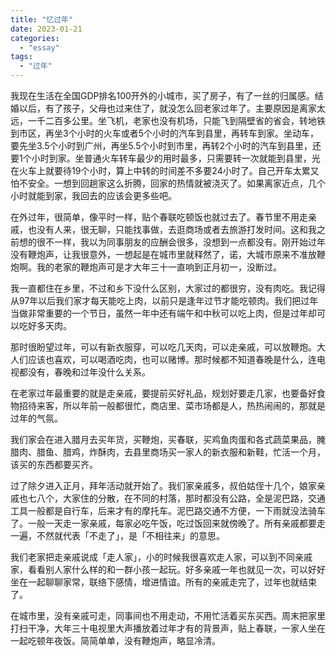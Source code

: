 ```yaml
---
title: "忆过年"
date: 2023-01-21
categories: 
  - "essay"
tags: 
  - "过年"
---
```


我现在生活在全国GDP排名100开外的小城市，买了房子，有了一丝的归属感。结婚以后，有了孩子，父母也过来住了，就没怎么回老家过年了。主要原因是离家太远，一千二百多公里。坐飞机，老家也没有机场，只能飞到隔壁省的省会，转地铁到市区，再坐3个小时的火车或者5个小时的汽车到县里，再转车到家。坐动车，要先坐3.5个小时到广州，再坐5.5个小时到市里，再转2个小时的汽车到县里，还要1个小时到家。坐普通火车转车最少的用时最多，只需要转一次就能到县里，光在火车上就要待19个小时，算上中转的时间差不多要24小时了。自己开车太累又怕不安全。一想到回趟家这么折腾，回家的热情就被浇灭了。如果离家近点，几个小时就能到家，我回去的应该会更多些吧。

在外过年，很简单，像平时一样，贴个春联吃顿饭也就过去了。春节里不用走亲戚，也没有人来，很无聊，只能找事做，去逛商场或者去旅游打发时间。这和我之前想的很不一样，我以为同事朋友的应酬会很多，没想到一点都没有。刚开始过年没有鞭炮声，让我很意外，一想起是在城市里就释然了，诺，大城市原来不准放鞭炮啊。我的老家的鞭炮声可是才大年三十一直响到正月初一，没断过。

我一直都住在乡里，不过和乡下没什么区别，大家过的都很穷，没有肉吃。我记得从97年以后我们家才每天能吃上肉，以前只是逢年过节才能吃顿肉。我们把过年当做非常重要的一个节日，虽然一年中还有端午和中秋可以吃上肉，但是过年却可以吃好多天肉。

那时很盼望过年，可以有新衣服穿，可以吃几天肉，可以走亲戚，可以放鞭炮。大人们应该也喜欢，可以喝酒吃肉，也可以赌博。那时候都不知道春晚是什么，连电视都没有，春晚和过年没什么关系。

在老家过年最重要的就是走亲戚，要提前买好礼品，规划好要走几家，也要备好食物招待来客，所以年前一般都很忙，商店里、菜市场都是人，热热闹闹的，那就是过年的气氛。

我们家会在进入腊月去买年货，买鞭炮，买春联，买鸡鱼肉蛋和各式蔬菜果品，腌腊肉、腊鱼、腊鸡，炸酥肉，去县里商场买一家人的新衣服和新鞋，忙活一个月，该买的东西都要买齐。

过了除夕进入正月，拜年活动就开始了。我们家亲戚多，叔伯姑侄十几个，娘家亲戚也七八个，大家住的分散，在不同的村落，那时都没有公路，全是泥巴路，交通工具一般都是自行车，后来才有的摩托车。泥巴路交通不方便，一下雨就没法骑车了。一般一天走一家亲戚，每家必吃午饭，吃过饭回来就傍晚了。所有亲戚都要走一遍，不然就代表「不走了」，是「不相往来」的意思。

我们老家把走亲戚说成「走人家」，小的时候我很喜欢走人家，可以到不同亲戚家，看看别人家什么样的和一群小孩一起玩。好多亲戚一年也就见一次，可以好好坐在一起聊聊家常，联络下感情，增进情谊。所有的亲戚走完了，过年也就结束了。

在城市里，没有亲戚可走，同事间也不用走动，不用忙活着买东买西。周末把家里打扫干净，大年三十电视里大声播放着过年才有的背景声，贴上春联，一家人坐在一起吃顿年夜饭。简简单单，没有鞭炮声，略显冷清。
